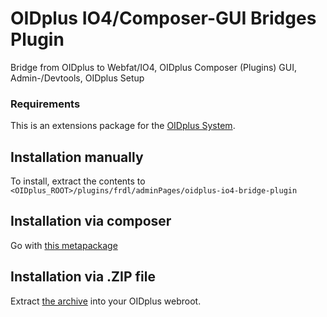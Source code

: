 # OIDplus IO4/Composer-GUI Bridges Plugin
Bridge from OIDplus to Webfat/IO4, OIDplus Composer (Plugins) GUI, Admin-/Devtools, OIDplus Setup

### Requirements
This is an extensions package for the [OIDplus System](https://github.com/danielmarschall/oidplus).

## Installation manually
To install, extract the contents to
`<OIDplus_ROOT>/plugins/frdl/adminPages/oidplus-io4-bridge-plugin`

## Installation via composer
Go with [this metapackage](https://github.com/WEID-Consortium/WEIDplus)

## Installation via .ZIP file
Extract [the archive](https://registry.frdl.de/frdl-plugins.zip) into your OIDplus webroot.

